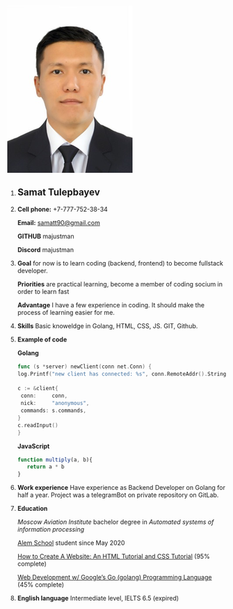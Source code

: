 ![](/picture/photo.jpg)

1. ## Samat Tulepbayev

2. **Cell phone:** +7-777-752-38-34

   **Email:** samatt90@gmail.com

   **GITHUB** majustman

   **Discord** majustman

3. **Goal** for now is to learn coding (backend, frontend) to become fullstack developer.

   **Priorities** are practical learning, become a member of coding socium in order to learn fast

   **Advantage** I have a few experience in coding. It should make the process of learning easier for me.

4. **Skills** Basic knoweldge in Golang, HTML, CSS, JS. GIT, Github.

5. **Example of code**

   **Golang**

   ```go
   func (s *server) newClient(conn net.Conn) {
   log.Printf("new client has connected: %s", conn.RemoteAddr().String())

   c := &client{
   	conn:     conn,
   	nick:     "anonymous",
   	commands: s.commands,
   }
   c.readInput()
   }
   ```

   **JavaScript**

   ```js
   function multiply(a, b){
      return a * b
   }
   ```

6. **Work experience** Have experience as Backend Developer on Golang for half a year. Project was a telegramBot on private repository on GitLab.

7. **Education**

   _Moscow Aviation Institute_ bachelor degree in _Automated systems of information processing_

   [Alem School](https://alem.school/) student since May 2020

   [How to Create A Website: An HTML Tutorial and CSS Tutorial](https://www.udemy.com/course/html-tutorial/) (95% complete)

   [Web Development w/ Google’s Go (golang) Programming Language](https://www.udemy.com/course/go-programming-language/) (45% complete)

8. **English language** Intermediate level, IELTS 6.5 (expired)

